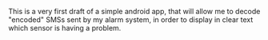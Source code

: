 This is a very first draft of a simple android app, that will allow me to decode "encoded" SMSs sent by my alarm system, in order to display in clear text which sensor is having a problem. 
